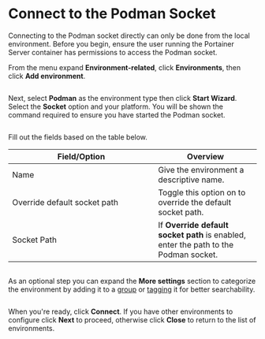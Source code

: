 # Connect to the Podman Socket

Connecting to the Podman socket directly can only be done from the local environment. Before you begin, ensure the user running the Portainer Server container has permissions to access the Podman socket.

From the menu expand **Environment-related**, click **Environments**, then click **Add environment**.

<figure><img src="../../..//assets/2.22-environments-add.gif" alt=""><figcaption></figcaption></figure>

Next, select **Podman** as the environment type then click **Start Wizard**. Select the **Socket** option and your platform. You will be shown the command required to ensure you have started the Podman socket.

<figure><img src="../../..//assets/2.22.0-environments-add-podman-socket.png" alt=""><figcaption></figcaption></figure>

Fill out the fields based on the table below.

<table><thead><tr><th width="280">Field/Option</th><th>Overview</th></tr></thead><tbody><tr><td>Name</td><td>Give the environment a descriptive name.</td></tr><tr><td>Override default socket path</td><td>Toggle this option on to override the default socket path.</td></tr><tr><td>Socket Path</td><td>If <strong>Override default socket path</strong> is enabled, enter the path to the Podman socket.</td></tr></tbody></table>

<figure><img src="../../..//assets/2.22.0-environments-add-podman-socket-2.png" alt=""><figcaption></figcaption></figure>

As an optional step you can expand the **More settings** section to categorize the environment by adding it to a [group](../../groups.md) or [tagging](../../tags.md) it for better searchability.

<figure><img src="../../..//assets/2.18-environments-add-docker-moresettings.png" alt=""><figcaption></figcaption></figure>

When you're ready, click **Connect**. If you have other environments to configure click **Next** to proceed, otherwise click **Close** to return to the list of environments.
